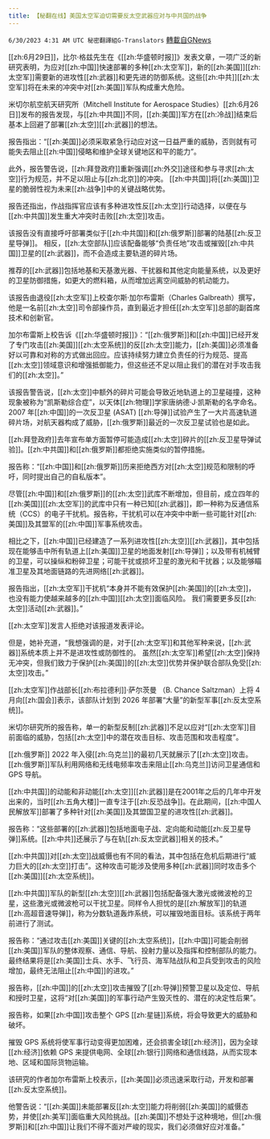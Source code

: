 ```yaml
---
title: 【秘翻在线】美国太空军迫切需要反太空武器应对与中共国的战争
---
```

`6/30/2023 4:31 AM UTC 秘密翻譯組G-Translators` [轉載自GNews](https://gnews.org/articles/1425248)

[[zh:6月29日]]，比尔·格兹先生在《[[zh:华盛顿时报]]》发表文章，一项广泛的新研究表明，为应对[[zh:中国]]快速部署的多种[[zh:太空军]]，新的[[zh:美国]][[zh:太空军]]需要新的进攻性[[zh:武器]]和更先进的防御系统。这些[[zh:中共]][[zh:太空军]]将在未来的冲突中对[[zh:美国]]军队构成重大危险。

米切尔航空航天研究所（Mitchell Institute for Aerospace Studies）[[zh:6月26日]]发布的报告发现，与[[zh:中共国]]不同，[[zh:美国]]军方在[[zh:冷战]]结束后基本上回避了部署[[zh:太空]][[zh:武器]]的想法。

报告指出：“[[zh:美国]]必须采取紧急行动应对这一日益严重的威胁，否则就有可能失去阻止[[zh:中国]]侵略和维护全球关键地区和平的能力”。

此外，报告警告说，[[zh:拜登政府]]重新强调[[zh:外交]]途径和参与寻求[[zh:太空]]行为规范，并不足以阻止与[[zh:北京]]的冲突。 [[zh:中共国]]将[[zh:美国]]卫星的脆弱性视为未来[[zh:战争]]中的关键战略优势。

报告还指出，作战指挥官应该有多种进攻性反[[zh:太空]]行动选择，以便在与[[zh:中共国]]发生重大冲突时击败[[zh:太空]]攻击。

该报告没有直接呼吁部署类似于[[zh:中共国]]和[[zh:俄罗斯]]部署的陆基[[zh:反卫星导弹]]。 相反，[[zh:太空部队]]应该配备能够“负责任地”攻击或摧毁[[zh:中共国]]卫星的[[zh:武器]]，而不会造成主要轨道的碎片场。

推荐的[[zh:武器]]包括地基和天基激光器、干扰器和其他定向能量系统，以及更好的卫星防御措施，如更大的燃料箱，从而增加远离空间威胁的机动能力。

该报告由退役[[zh:太空军]]上校查尔斯·加尔布雷斯（Charles Galbreath）撰写，他是一名前[[zh:太空]]司令部操作员，直到最近才担任[[zh:太空军]]总部的副首席技术和创新官。

加尔布雷斯上校告诉《[[zh:华盛顿时报]]》：“[[zh:俄罗斯]]和[[zh:中国]]已经开发了专门攻击[[zh:美国]][[zh:太空系统]]的反[[zh:太空]]能力，[[zh:美国]]必须准备好以可靠和对称的方式做出回应。应该持续努力建立负责任的行为规范、提高[[zh:太空]]领域意识和增强抵御能力，但这些还不足以阻止我们的潜在对手攻击我们的[[zh:太空]]。”

该报告警告说，[[zh:太空]]中额外的碎片可能会导致近地轨道上的卫星碰撞，这种现象被称为“凯斯勒综合症”，以天体[[zh:物理]]学家唐纳德·J·凯斯勒的名字命名。  2007 年[[zh:中国]]的一次反卫星 (ASAT) [[zh:导弹]]试验产生了一大片高速轨道碎片场，对航天器构成了威胁，[[zh:俄罗斯]]最近的一次反卫星试验也是如此。

[[zh:拜登政府]]去年宣布单方面暂停可能造成[[zh:太空]]碎片的[[zh:反卫星导弹试验]]。[[zh:中共国]]和[[zh:俄罗斯]]都拒绝实施类似的暂停措施。

报告称：“[[zh:中国]]和[[zh:俄罗斯]]历来拒绝西方对[[zh:太空]]规范和限制的呼吁，同时提出自己的自私版本”。

尽管[[zh:中国]]和[[zh:俄罗斯]]的[[zh:太空]]武库不断增加，但目前，成立四年的[[zh:美国]][[zh:太空军]]的武库中只有一种已知[[zh:武器]]，即一种称为反通信系统（CCS）的电子干扰机。报告称，干扰机可以在冲突中中断一些可能针对[[zh:美国]]及其盟军的[[zh:中国]]军事系统攻击。

相比之下，[[zh:中国]]已经建造了一系列进攻性[[zh:太空]][[zh:武器]]，其中包括现在能够击中所有轨道上[[zh:美国]]卫星的地面发射[[zh:导弹]]；以及带有机械臂的卫星，可以操纵和粉碎卫星；可能干扰或损坏卫星的激光和干扰器；以及能够瞄准卫星及其地面链路的先进网络[[zh:武器]]。

报告指出，[[zh:太空军]]干扰机“本身并不能有效保护[[zh:美国]]的[[zh:太空]]，也没有能力使越来越多的[[zh:中国]][[zh:太空]]面临风险。 我们需要更多反[[zh:太空]]活动[[zh:武器]]。”

[[zh:太空军]]发言人拒绝对该报道发表评论。

但是，她补充道，“我想强调的是，对于[[zh:太空军]]和其他军种来说，[[zh:武器]]系统本质上并不是进攻性或防御性的。 虽然[[zh:太空军]]希望[[zh:太空]]保持无冲突，但我们致力于保护[[zh:美国]]的[[zh:太空]]优势并保护联合部队免受[[zh:太空]]攻击。”

[[zh:太空军]]作战部长[[zh:布拉德利]]·萨尔茨曼 （B. Chance Saltzman）上将 4 月向[[zh:国会]]表示，该部队计划到 2026 年部署“大量”的新型军事[[zh:反太空系统]]。

米切尔研究所的报告称，单一的新型反制[[zh:武器]]不足以应对“[[zh:太空军]]目前面临的威胁，包括[[zh:太空]]中的潜在攻击目标、攻击范围和攻击程度”。

[[zh:俄罗斯]] 2022 年入侵[[zh:乌克兰]]的最初几天就展示了[[zh:太空]]攻击。[[zh:俄罗斯]]军队利用网络和无线电频率攻击来阻止[[zh:乌克兰]]访问卫星通信和 GPS 导航。

[[zh:中共国]]的动能和非动能[[zh:太空]][[zh:武器]]是在2001年之后的几年中开发出来的，当时[[zh:五角大楼]]一直专注于[[zh:反恐战争]]。在此期间，[[zh:中国人民解放军]]部署了多种针对[[zh:美国]]及其盟国卫星的进攻性[[zh:武器]]。

报告称：“这些部署的[[zh:武器]]包括地面电子战、定向能和动能[[zh:反卫星导弹]]系统。[[zh:中共]]还展示了与在轨[[zh:反太空武器]]相关的技术。”

[[zh:中共国]]对[[zh:太空]]战威慑也有不同的看法，其中包括在危机后期进行“威力巨大的[[zh:太空]]打击”。这种攻击可能涉及使用多种[[zh:武器]]同时攻击多个[[zh:美国]][[zh:太空系统]]。

[[zh:中共国]]军队的新型[[zh:太空]][[zh:武器]]包括配备强大激光或微波枪的卫星，这些激光或微波枪可以干扰卫星。同样令人担忧的是[[zh:解放军]]的轨道[[zh:高超音速导弹]]，称为分数轨道轰炸系统，可以摧毁地面目标。该系统于两年前进行了测试。

报告称：“通过攻击[[zh:美国]]关键的[[zh:太空系统]]，[[zh:中国]]可能会削弱[[zh:美国]]军队的整体观察、通信、导航、投射力量以及指挥和控制部队的能力。最终结果将是[[zh:美国]]士兵、水手、飞行员、海军陆战队和卫兵受到攻击的风险增加，最终无法阻止[[zh:中国]]的进攻。”

报告称，[[zh:中国]]的[[zh:太空]]攻击摧毁了[[zh:导弹]]预警卫星以及定位、导航和授时卫星，这将“对[[zh:美国]]的军事行动产生毁灭性的、潜在的决定性后果”。

报告称，如果[[zh:中国]]攻击整个 GPS [[zh:星链]]系统，将会导致更大的威胁和破坏。

摧毁 GPS 系统将使军事行动变得更加困难，还会损害全球[[zh:经济]]，因为全球[[zh:经济]]依赖 GPS 来提供电网、全球[[zh:银行]]网络和通信线路，从而实现本地、区域和国际货物运输。

该研究的作者加尔布雷斯上校表示，[[zh:美国]]必须迅速采取行动，开发和部署[[zh:反太空系统]]。

他警告说：“[[zh:美国]]未能部署反[[zh:太空]]能力将削弱[[zh:美国]]的威慑态势，并使[[zh:美军]]面临重大风险挑战。[[zh:美国]]不想处于这种境地，但[[zh:俄罗斯]]和[[zh:中国]]让我们不得不面对严峻的现实，我们必须做好应对准备。”
